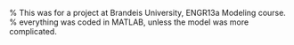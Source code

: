 % This was for a project at Brandeis University, ENGR13a Modeling course. 
% everything was coded in MATLAB, unless the model was more complicated. 
